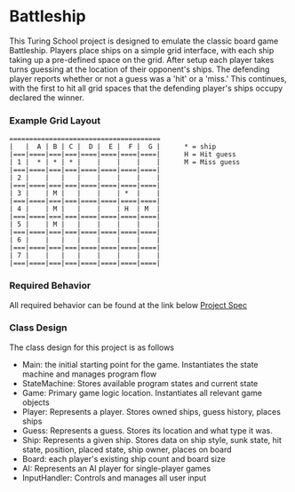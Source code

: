 # Battleship

This Turing School project is designed to emulate the classic board game
Battleship. Players place ships on a simple grid interface, with each ship
taking up a pre-defined space on the grid. After setup each player takes turns
guessing at the location of their opponent's ships. The defending player reports
whether or not a guess was a 'hit' or a 'miss.' This continues, with the first
to hit all grid spaces that the defending player's ships occupy declared the
winner.

### Example Grid Layout

```
======================================
|   |  A | B | C |  D |  E |  F |  G |      * = ship
|===|====|===|===|====|====|====|====|      H = Hit guess
| 1 |  * | * | * |    |    |    |    |      M = Miss guess
|===|====|===|===|====|====|====|====|     
| 2 |    |   |   |    |    |    |    |
|===|====|===|===|====|====|====|====|
| 3 |    | M |   |    |    | *  |    |
|===|====|===|===|====|====|====|====|
| 4 |    | M |   |    |    | H  | M  |
|===|====|===|===|====|====|====|====|
| 5 |    | M |   |    |    |    |    |
|===|====|===|===|====|====|====|====|
| 6 |    |   |   |    |    |    |    |
|===|====|===|===|====|====|====|====|
| 7 |    |   |   |    |    |    |    |
|===|====|===|===|====|====|====|====|
```

### Required Behavior

All required behavior can be found at the link below
[Project Spec](https://github.com/turingschool/curriculum/blob/master/source/projects/battleship.markdown)

### Class Design

The class design for this project is as follows

* Main: the initial starting point for the game. Instantiates the state machine
and manages program flow
* StateMachine: Stores available program states and current state
* Game: Primary game logic location. Instantiates all relevant game objects
* Player: Represents a player. Stores owned ships, guess history, places ships
* Guess: Represents a guess. Stores its location and what type it was.
* Ship: Represents a given ship. Stores data on ship style, sunk state, hit state, position, placed state, ship owner, places on board
* Board: each player's existing ship count and board size
* AI: Represents an AI player for single-player games
* InputHandler: Controls and manages all user input
